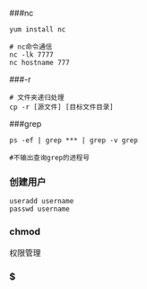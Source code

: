 ###nc

```
yum install nc

# nc命令通信
nc -lk 7777
nc hostname 777
```

###-r
```
# 文件夹递归处理
cp -r [源文件] [目标文件目录]
```

###grep 
```
ps -ef | grep *** | grep -v grep

#不输出查询grep的进程号
```

### 创建用户
```
useradd username
passwd username
```

### chmod
权限管理

### $